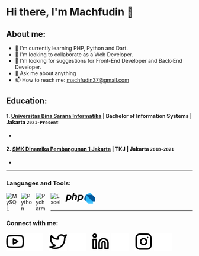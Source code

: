 # Hi there, I'm Machfudin 👋
## About me:
- 🌱  I'm currently learning PHP, Python and Dart.
- 👯 I'm looking to collaborate as a Web Developer.
- 🤔 I'm looking for suggestions for Front-End Developer and Back-End Developer.
- 💬 Ask me about anything
- 📫 How to reach me: machfudin37@gmail.com

## Education:

#### 1. [Universitas Bina Sarana Informatika](https://www.bsi.ac.id/ubsi/index.js) | Bachelor of Information Systems  | Jakarta `2021-Present`
   - 
 #### 2. [SMK Dinamika Pembangunan 1 Jakarta](https://smkdp1jkt.sch.id/) | TKJ | Jakarta `2018-2021`
   - 
   
---

### Languages and Tools:

<img align="left" alt="MySQL" width="30px" src="https://cdn.jsdelivr.net/gh/devicons/devicon/icons/mysql/mysql-original.svg" style="padding-right:10px;" />
<img align="left" alt="Python" width="30px" src="https://upload.wikimedia.org/wikipedia/commons/thumb/c/c3/Python-logo-notext.svg/110px-Python-logo-notext.svg.png?20100317150552" style="padding-right:10px;" />
<img align="left" alt="Pycharm" width="30px" src="https://upload.wikimedia.org/wikipedia/commons/thumb/1/1d/PyCharm_Icon.svg/220px-PyCharm_Icon.svg.png" style="padding-right:10px;" />
<img align="left" alt="Excel" width="30px" src="https://is2-ssl.mzstatic.com/image/thumb/Purple126/v4/a8/fd/5a/a8fd5a84-c6f1-355f-3b9f-6e86598efaa3/XCEL.png/1200x630bb.png" style="padding-right:10px;" />
<img align="left" alt="PHP" width="50px" src="https://github.com/machfudin37/machfudin37/blob/main/img/php-logo.svg" style="padding-right:0px;" />
<img align="left" alt="Dart" width="30px" src="https://github.com/machfudin37/machfudin37/blob/main/img/logo_dart_1080px_clr.png" style="padding-right:0px;" />

<br />
<br />

---
### Connect with me:

[![website](./img/youtube-light.svg)](#gh-light-mode-only)
[![website](./img/youtube-dark.svg)](#gh-dark-mode-only)
&nbsp;&nbsp;
[![website](./img/twitter-light.svg)](https://twitter.com/#gh-light-mode-only)
[![website](./img/twitter-dark.svg)](https://twitter.com/#gh-dark-mode-only)
&nbsp;&nbsp;
[![website](./img/linkedin-light.svg)](https://www.linkedin.com/in/machfudin-a85b392a0/#gh-light-mode-only)
[![website](./img/linkedin-dark.svg)](https://www.linkedin.com/in/machfudin-a85b392a0/#gh-dark-mode-only)
&nbsp;&nbsp;
[![website](./img/instagram-light.svg)](https://instagram.com/#gh-light-mode-only)
[![website](./img/instagram-dark.svg)](https://instagram.com/#gh-dark-mode-only)

